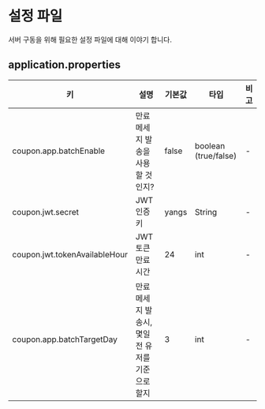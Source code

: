 # 설정 파일 
서버 구동을 위해 필요한 설정 파일에 대해 이야기 합니다.

## application.properties
| 키 | 설명 | 기본값 | 타입 | 비고 |
| --- | --- | --- | --- | --- |
| coupon.app.batchEnable | 만료 메세지 발송을 사용 할 것인지? | false | boolean (true/false) | - |
| coupon.jwt.secret | JWT 인증 키  | yangs | String | - |
| coupon.jwt.tokenAvailableHour| JWT 토큰 만료 시간  | 24 | int | - |
| coupon.app.batchTargetDay| 만료 메세지 발송시, 몇일전 유저를 기준으로 할지 | 3 | int | - |